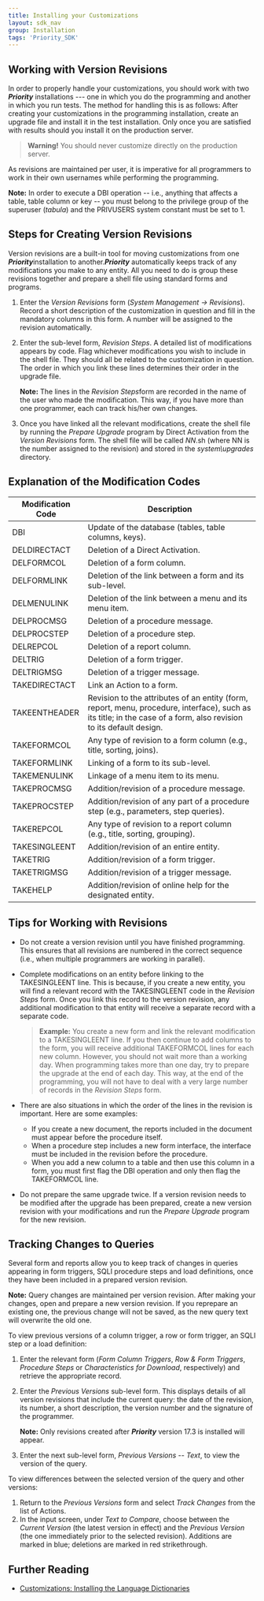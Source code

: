 ```yaml
---
title: Installing your Customizations
layout: sdk_nav
group: Installation
tags: 'Priority_SDK'
---
```


## Working with Version Revisions 

In order to properly handle your customizations, you should work with
two ***Priority*** installations --- one in which you do the programming
and another in which you run tests. The method for handling this is as
follows: After creating your customizations in the programming
installation, create an upgrade file and install it in the test
installation. Only once you are satisfied with results should you
install it on the production server.

> **Warning!** You should never customize directly on the production
server.

As revisions are maintained per user, it is imperative for all
programmers to work in their own usernames while performing the
programming.

**Note:** In order to execute a DBI operation -- i.e., anything that
affects a table, table column or key -- you must belong to the privilege
group of the superuser (*tabula*) and the PRIVUSERS system constant must
be set to 1.

## Steps for Creating Version Revisions 

Version revisions are a built-in tool for moving customizations from one
***Priority***installation to another.***Priority*** automatically keeps
track of any modifications you make to any entity. All you need to do is
group these revisions together and prepare a shell file using standard
forms and programs.

1.  Enter the *Version Revisions* form (*System Management →
    Revisions*). Record a short description of the customization in
    question and fill in the mandatory columns in this form. A number
    will be assigned to the revision automatically.
2.  Enter the sub-level form, *Revision Steps*. A detailed list of
    modifications appears by code. Flag whichever modifications you wish
    to include in the shell file. They should all be related to the
    customization in question. The order in which you link these lines
    determines their order in the upgrade file.

    **Note:** The lines in the *Revision Steps*form are recorded in
        the name of the user who made the modification. This way, if you
        have more than one programmer, each can track his/her own
        changes.
3.  Once you have linked all the relevant modifications, create the
    shell file by running the *Prepare Upgrade* program by Direct
    Activation from the *Version Revisions* form. The shell file will be
    called *NN*.sh (where NN is the number assigned to the revision) and
    stored in the *system\\upgrades* directory.

## Explanation of the Modification Codes 

| Modification Code | Description |
  |--------------- | ------------ |
  | DBI            | Update of the database (tables, table columns, keys). |
  | DELDIRECTACT   | Deletion of a Direct Activation.
  | DELFORMCOL     | Deletion of a form column.
  | DELFORMLINK    | Deletion of the link between a form and its sub-level.
  | DELMENULINK    | Deletion of the link between a menu and its menu item.
  | DELPROCMSG     | Deletion of a procedure message.
  | DELPROCSTEP    | Deletion of a procedure step.
  | DELREPCOL      | Deletion of a report column.
  | DELTRIG        | Deletion of a form trigger.
  | DELTRIGMSG     | Deletion of a trigger message.
  | TAKEDIRECTACT  | Link an Action to a form.
  | TAKEENTHEADER  | Revision to the attributes of an entity (form, report, menu, procedure, interface), such as its title; in the case of a form, also revision to its default design.
  | TAKEFORMCOL    | Any type of revision to a form column (e.g., title, sorting, joins).
  | TAKEFORMLINK   | Linking of a form to its sub-level.
  | TAKEMENULINK   | Linkage of a menu item to its menu.
  | TAKEPROCMSG    | Addition/revision of a procedure message.
  | TAKEPROCSTEP   | Addition/revision of any part of a procedure step (e.g., parameters, step queries).
  | TAKEREPCOL     | Any type of revision to a report column (e.g., title, sorting, grouping).
  | TAKESINGLEENT  | Addition/revision of an entire entity.
  | TAKETRIG       | Addition/revision of a form trigger.
  | TAKETRIGMSG    | Addition/revision of a trigger message.
  | TAKEHELP       |  Addition/revision of online help for the designated entity.


## Tips for Working with Revisions 

-   Do not create a version revision until you have finished
    programming. This ensures that all revisions are numbered in the
    correct sequence (i.e., when multiple programmers are working in
    parallel).
-   Complete modifications on an entity before linking to the
    TAKESINGLEENT line. This is because, if you create a new entity, you
    will find a relevant record with the TAKESINGLEENT code in the
    *Revision Steps* form. Once you link this record to the version
    revision, any additional modification to that entity will receive a
    separate record with a separate code.

    > **Example:** You create a new form and link the relevant modification
    > to a TAKESINGLEENT line. If you then continue to add columns to the
    > form, you will receive additional TAKEFORMCOL lines for each new
    > column. However, you should not wait more than a working day. When
    > programming takes more than one day, try to prepare the upgrade at the
    > end of each day. This way, at the end of the programming, you will not
    > have to deal with a very large number of records in the *Revision
    > Steps* form.

-   There are also situations in which the order of the lines in the
    revision is important. Here are some examples:
    -   If you create a new document, the reports included in the
        document must appear before the procedure itself.
    -   When a procedure step includes a new form interface, the
        interface must be included in the revision before the procedure.
    -   When you add a new column to a table and then use this column in
        a form, you must first flag the DBI operation and only then flag
        the TAKEFORMCOL line.
-   Do not prepare the same upgrade twice. If a version revision needs
    to be modified after the upgrade has been prepared, create a new
    version revision with your modifications and run the *Prepare
    Upgrade* program for the new revision.

## Tracking Changes to Queries 

Several form and reports allow you to keep track of changes in queries
appearing in form triggers, SQLI procedure steps and load definitions,
once they have been included in a prepared version revision.

**Note:** Query changes are maintained per version revision. After
making your changes, open and prepare a new version revision. If you
reprepare an existing one, the previous change will not be saved, as the
new query text will overwrite the old one.

To view previous versions of a column trigger, a row or form trigger, an
SQLI step or a load definition:

1.  Enter the relevant form (*Form Column Triggers*, *Row & Form
    Triggers*, *Procedure Steps* or *Characteristics for Download*,
    respectively) and retrieve the appropriate record.
2.  Enter the *Previous Versions* sub-level form. This displays details
    of all version revisions that include the current query: the date of
    the revision, its number, a short description, the version number
    and the signature of the programmer.

    **Note:** Only revisions created after ***Priority*** version
        17.3 is installed will appear.
3.  Enter the next sub-level form, *Previous Versions -- Text*, to view
    the version of the query.

To view differences between the selected version of the query and other
versions:

1.  Return to the *Previous Versions* form and select *Track Changes*
    from the list of Actions.
2.  In the input screen, under *Text to Compare*, choose between the
    *Current Version* (the latest version in effect) and the *Previous
    Version* (the one immediately prior to the selected revision). Additions are marked in blue; deletions are marked
    in red strikethrough.

## Further Reading 

-   [Customizations: Installing the Language
    Dictionaries](Customizations:_Installing-the-Language-Dictionaries )
